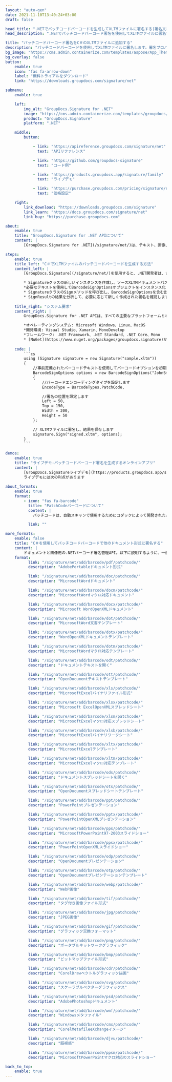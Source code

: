 ```yaml
---
layout: "auto-gen"
date: 2021-11-10T13:40:24+03:00
draft: false

head_title: ".NETでパッチコードバーコードを生成してXLTMファイルに署名する|署名文書"
head_description: ".NETでパッチコードバーコード署名を使用してXLTMファイルに署名する-人気のあるビジネスドキュメントや画像ファイル形式にバーコードを追加します."

title: "パッチコードバーコード署名をC＃のXLTMファイルに追加する"
description: "パッチコードバーコードを使用してXLTMファイルに署名します。署名プロパティを操作し、ニーズに合ったドキュメント内で高度な署名オプションを設定します."
bg_image: "https://cms.admin.containerize.com/templates/aspose/App_Themes/V3/images/bg/header1.png"
bg_overlay: false
button:
    enable: true
    icon: "fas fa-arrow-down"
    label: "無料トライアルをダウンロード"
    link: "https://downloads.groupdocs.com/signature/net"

submenu:
    enable: true

    left:
        img_alt: "GroupDocs.Signature for .NET"
        image: "https://cms.admin.containerize.com/templates/groupdocs/images/product-logos/90x90-noborder/groupdocs-signature-net.png"
        product: "GroupDocs.Signature"
        platform: ".NET"

    middle:
        button:

            - link: "https://apireference.groupdocs.com/signature/net"
              text: "APIリファレンス"

            - link: "https://github.com/groupdocs-signature"
              text: "コード例"

            - link: "https://products.groupdocs.app/signature/family"
              text: "ライブデモ"

            - link: "https://purchase.groupdocs.com/pricing/signature/net"
              text: "価格設定"

    right:
        link_download: "https://downloads.groupdocs.com/signature"
        link_learn: "https://docs.groupdocs.com/signature/net"
        link_buy: "https://purchase.groupdocs.com"

about:
    enable: true
    title: "GroupDocs.Signature for .NET APIについて"
    content: |
        [GroupDocs.Signature for .NET](/signature/net/)は、テキスト、画像、バーコード、スタンプ、フォームフィールド、QRコード、メタデータなどのさまざまな署名タイプを使用してデジタルドキュメントに電子署名するネイティブ.NETAPIです。ユーザーは、PDF、Microsoft Word、Excelワークシート、PowerPointプレゼンテーション、Adobe Photoshop、メタファイル、および画像ファイル形式内のデジタル署名を追加、編集、検証、削除、および検索でき、必要に応じて署名プロパティをカスタマイズするための追加サポートがあります。

steps:
    enable: true
    title_left: "C＃でXLTMファイルのパッチコードバーコードを生成する方法"
    content_left: |
        [GroupDocs.Signature](/signature/net/)を使用すると、.NET開発者は、いくつかの簡単な手順を実行することで、アプリケーション内のXLTMファイルにパッチコードバーコードを簡単に追加できます。

        * Signatureクラスの新しいインスタンスを作成し、ソースXLTMドキュメントパスをコンストラクターパラメーターとして渡します。
        *必要なテキストを使用してBarcodeSignOptionsオブジェクトをインスタンス化し、EncodeTypeプロパティをPatchCodeに設定します。
        * SignatureクラスのSignメソッドを呼び出し、BarcodeSignOptionsを含む出力XLTMファイル名を渡します。
        * SignResultの結果を分析して、必要に応じて新しく作成された署名を確認します。
        
    title_right: "システム要求"
    content_right: |
        GroupDocs.Signature for .NET APIは、すべての主要なプラットフォームとオペレーティングシステムでサポートされています。以下のコードを実行する前に、システムに次の前提条件がインストールされていることを確認してください。

        *オペレーティングシステム: Microsoft Windows、Linux、MacOS
        *開発環境: Visual Studio、Xamarin、MonoDevelop
        *フレームワーク: .NET Framework、.NET Standard、.NET Core、Mono
        * [NuGet](https://www.nuget.org/packages/groupdocs.signature)からGroupDocs.Signaturefor.NETの最新バージョンをダウンロードします
        
    code: |
        ```cs
        using (Signature signature = new Signature("sample.xltm"))
        {
            //事前定義されたバーコードテキストを使用してバーコードオプションを初期化します
            BarcodeSignOptions options = new BarcodeSignOptions("JohnSmith")
            {
                //バーコードエンコーディングタイプを設定します
                EncodeType = BarcodeTypes.PatchCode,

                //署名の位置を設定します
                Left = 50,
                Top = 150,
                Width = 200,
                Height = 50
            };

            // XLTMファイルに署名し、結果を保存します 
            signature.Sign("signed.xltm", options);
        }
        ```
        
demos:
    enable: true
    title: "ライブデモ-パッチコードバーコード署名を生成するオンラインアプリ"
    content: |
        [GroupDocs.Signatureライブデモ](https://products.groupdocs.app/signature/family)サイトにアクセスして、パッチコードバーコードをXLTMファイルに今すぐ追加してください。  
        ライブデモには次の利点があります
        
about_formats:
    enable: true
    format:
        - icon: "fas fa-barcode"
          title: "PatchCodeバーコードについて"
          content: |
            パッチコードは、自動スキャンで使用するためにコダックによって開発されたバーコードです。パッチコードは、ドキュメントのバッチスキャンを支援して、キャプチャソフトウェアまたはコンテンツ管理ソフトウェアにドキュメントの分類または整理方法を指示します。

          link: ""

more_formats:
    enable: false
    title: "C＃を使用してパッチコードバーコードで他のドキュメント形式に署名する"
    content: |
        ドキュメントと画像用の.NETバーコード署名管理API。以下に説明するように、一般的なファイル形式のいくつかにバーコード署名を追加します。
    format: 
          link: "/signature/net/add/barcode/pdf/patchcode/"
          description: "AdobePortableドキュメント形式"

          link: "/signature/net/add/barcode/doc/patchcode/"
          description: "MicrosoftWordドキュメント"

          link: "/signature/net/add/barcode/docm/patchcode/"
          description: "MicrosoftWordマクロ対応ドキュメント"

          link: "/signature/net/add/barcode/docx/patchcode/"
          description: "Microsoft WordOpenXMLドキュメント"

          link: "/signature/net/add/barcode/dot/patchcode/"
          description: "MicrosoftWord文書テンプレート"

          link: "/signature/net/add/barcode/dotx/patchcode/"
          description: "WordOpenXMLドキュメントテンプレート"

          link: "/signature/net/add/barcode/dotm/patchcode/"
          description: "MicrosoftWordマクロ対応テンプレート"       

          link: "/signature/net/add/barcode/odt/patchcode/"
          description: "ドキュメントテキストを開く"

          link: "/signature/net/add/barcode/ott/patchcode/"
          description: "OpenDocumentテキストテンプレート"

          link: "/signature/net/add/barcode/xls/patchcode/"
          description: "MicrosoftExcelバイナリファイル形式"

          link: "/signature/net/add/barcode/xlsx/patchcode/"
          description: "Microsoft ExcelOpenXMLスプレッドシート"

          link: "/signature/net/add/barcode/xlsm/patchcode/"
          description: "MicrosoftExcelマクロ対応スプレッドシート"

          link: "/signature/net/add/barcode/xlsb/patchcode/"
          description: "MicrosoftExcelバイナリワークシート"

          link: "/signature/net/add/barcode/xltx/patchcode/"
          description: "MicrosoftExcelテンプレート"

          link: "/signature/net/add/barcode/xltm/patchcode/"
          description: "MicrosoftExcelマクロ対応テンプレート"

          link: "/signature/net/add/barcode/ods/patchcode/"
          description: "ドキュメントスプレッドシートを開く"

          link: "/signature/net/add/barcode/ots/patchcode/"
          description: "OpenDocumentスプレッドシートテンプレート"

          link: "/signature/net/add/barcode/ppt/patchcode/"
          description: "PowerPointプレゼンテーション"

          link: "/signature/net/add/barcode/pptx/patchcode/"
          description: "PowerPointOpenXMLプレゼンテーション"

          link: "/signature/net/add/barcode/pps/patchcode/"
          description: "MicrosoftPowerPoint97-2003スライドショー"

          link: "/signature/net/add/barcode/ppsx/patchcode/"
          description: "PowerPointOpenXMLスライドショー"                              

          link: "/signature/net/add/barcode/odp/patchcode/"
          description: "OpenDocumentプレゼンテーション"

          link: "/signature/net/add/barcode/otp/patchcode/"
          description: "OpenDocumentプレゼンテーションテンプレート"

          link: "/signature/net/add/barcode/webp/patchcode/"
          description: "WebP画像"

          link: "/signature/net/add/barcode/tif/patchcode/"
          description: "タグ付き画像ファイル形式"

          link: "/signature/net/add/barcode/jpg/patchcode/"
          description: "JPEG画像"

          link: "/signature/net/add/barcode/gif/patchcode/"
          description: "グラフィック交換フォーマット"

          link: "/signature/net/add/barcode/png/patchcode/"
          description: "ポータブルネットワークグラフィック"

          link: "/signature/net/add/barcode/bmp/patchcode/"
          description: "ビットマップファイル形式"

          link: "/signature/net/add/barcode/cdr/patchcode/"
          description: "CorelDrawベクトルグラフィック描画"

          link: "/signature/net/add/barcode/svg/patchcode/"
          description: "スケーラブルベクターグラフィックス"

          link: "/signature/net/add/barcode/psd/patchcode/"
          description: "AdobePhotoshopドキュメント"

          link: "/signature/net/add/barcode/wmf/patchcode/"
          description: "Windowsメタファイル"        

          link: "/signature/net/add/barcode/cmx/patchcode/"
          description: "CorelMetafileeXchangeイメージ"

          link: "/signature/net/add/barcode/djvu/patchcode/"
          description: "既視感"

          link: "/signature/net/add/barcode/ppsm/patchcode/"
          description: "MicrosoftPowerPointマクロ対応のスライドショー"

back_to_top:
    enable: true
---
```

